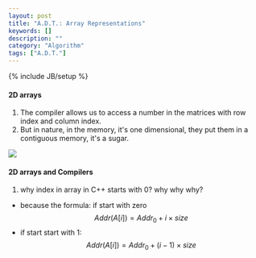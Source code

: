 ```yaml
---
layout: post
title: "A.D.T.: Array Representations"
keywords: []
description: ""
category: "Algorithm"
tags: ["A.D.T."]
---
```

{% include JB/setup %}

#### 2D arrays
1. The compiler allows us to access a number in the matrices with row index and
   column index.
2. But in nature, in the memory, it's one dimensional, they put them in a
   contiguous memory, it's a sugar.

<img src="{{IMAGE_PATH}}/computer-science-abstract-data-type-2d-array.png">


#### 2D arrays and Compilers
1. why index in array in C++ starts with 0?  why why why?
- because the formula:  if start with zero
$$Addr(A[i]) = Addr_0 + i \times size$$
- if start start with 1:
$$Addr(A[i]) = Addr_0 + (i - 1) \times size$$
